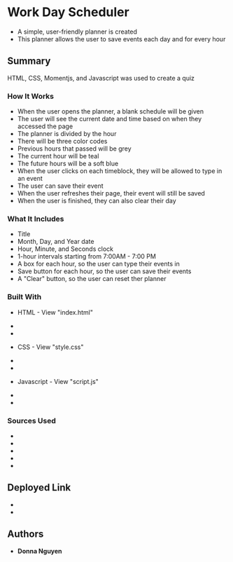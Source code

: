 # Work Day Scheduler
* A simple, user-friendly planner is created
* This planner allows the user to save events each day and for every hour


## Summary

HTML, CSS, Momentjs, and Javascript was used to create a quiz

### How It Works
* When the user opens the planner, a blank schedule will be given
* The user will see the current date and time based on when they accessed the page
* The planner is divided by the hour
* There will be three color codes
* Previous hours that passed will be grey
* The current hour will be teal
* The future hours will be a soft blue
* When the user clicks on each timeblock, they will be allowed to type in an event
* The user can save their event
* When the user refreshes their page, their event will still be saved
* When the user is finished, they can also clear their day


### What It Includes
* Title
* Month, Day, and Year date
* Hour, Minute, and Seconds clock
* 1-hour intervals starting from 7:00AM - 7:00 PM
* A box for each hour, so the user can type their events in
* Save button for each hour, so the user can save their events
* A "Clear" button, so the user can reset ther planner

### Built With
* HTML - View "index.html"
* 
* 

* CSS - View "style.css"
* 
* 

* Javascript - View "script.js"
* 
* 

### Sources Used
* 
* 
* 
* 
* 

## Deployed Link
* 
* 


## Authors
* **Donna Nguyen** 
